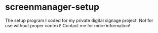 # screenmanager-setup
The setup program I coded for my private digital signage project. Not for use without proper context!
Contact me for more information!
